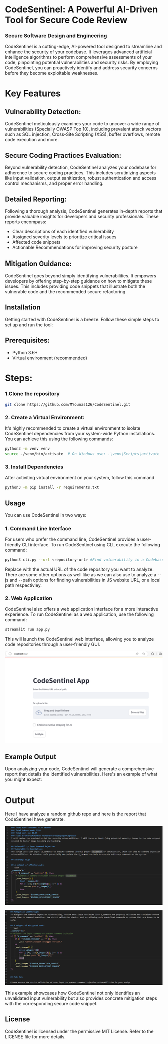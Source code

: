 # CodeSentinel: A Powerful AI-Driven Tool for Secure Code Review 
### Secure Software Design and Engineering 

CodeSentinel is a cutting-edge, AI-powered tool designed to streamline and enhance the security of your codebase. It leverages advanced artificial intelligence algorithms to perform comprehensive assessments of your code, pinpointing potential vulnerabilities and security risks. By employing CodeSentinel, you can proactively identify and address security concerns before they become exploitable weaknesses.

# Key Features

## Vulnerability Detection:

 CodeSentinel meticulously examines your code to uncover a wide range of vulnerabilities (Specially OWASP Top 10), including prevalent attack vectors such as SQL injection, Cross-Site Scripting (XSS), buffer overflows, remote code execution and more.

## Secure Coding Practices Evaluation: 

Beyond vulnerability detection, CodeSentinel analyzes your codebase for adherence to secure coding practices. This includes scrutinizing aspects like input validation, output sanitization, robust authentication and access control mechanisms, and proper error handling.

## Detailed Reporting: 

Following a thorough analysis, CodeSentinel generates in-depth reports that provide valuable insights for developers and security professionals. These reports encompass:
- Clear descriptions of each identified vulnerability
- Assigned severity levels to prioritize critical issues
- Affected code snippets
- Actionable Recommendations for improving security posture

## Mitigation Guidance: 

CodeSentinel goes beyond simply identifying vulnerabilities. It empowers developers by offering step-by-step guidance on how to mitigate these issues. This includes providing code snippets that illustrate both the vulnerable code and the recommended secure refactoring.

## Installation

Getting started with CodeSentinel is a breeze. Follow these simple steps to set up and run the tool:

## Prerequisites:

- Python 3.6+
- Virtual environment (recommended)

# Steps:

### 1.Clone the repository

```bash
git clone https://github.com/MYounas126/CodeSentinel.git
```
### 2. Create a Virtual Environment:
It's highly recommended to create a virtual environment to isolate CodeSentinel dependencies from your system-wide Python installations. You can achieve this using the following commands:

```bash
python3 -m venv venv
source ./venv/bin/activate  # On Windows use: .\venv\Scripts\activate 
```

### 3. Install Dependencies
After activiting virtual environment on your system, follow this command

```bash
python3 -m pip install -r requirements.txt
```

## Usage
You can use CodeSentinel in two ways:

### 1. Command Line Interface
For users who prefer the command line, CodeSentinel provides a user-friendly CLI interface. To run CodeSentinel using CLI, execute the following command:
```bash 
python3 cli.py --url <repository-url> #Find vulnerability in a Codebase of github repo
```
Replace <repository-url> with the actual URL of the code repository you want to analyze.
There are some other options as well like as we can also use to analyze a --js and --path options for finding vulnerabilities in JS website URL, or a local path respectivley.

### 2. Web Application
CodeSentinel also offers a web application interface for a more interactive experience. To run CodeSentinel as a web application, use the following command:
```bash
streamlit run app.py
```
This will launch the CodeSentinel web interface, allowing you to analyze code repositories through a user-friendly GUI.

![image](https://github.com/MYounas126/CodeSentinel/blob/main/Screenshot%202024-08-11%20130809.png)

## Example Output
Upon analyzing your code, CodeSentinel will generate a comprehensive report that details the identified vulnerabilities. Here's an example of what you might expect:

# Output
Here I have analyze a random github repo and here is the report that CodeSentinel have generate.

![image](https://github.com/MYounas126/CodeSentinel/blob/main/Screenshot%202024-08-11%20141130.png)

![image](https://github.com/MYounas126/CodeSentinel/blob/main/Screenshot%202024-08-11%20141151.png)

This example showcases how CodeSentinel not only identifies an unvalidated input vulnerability but also provides concrete mitigation steps with the corresponding secure code snippet.


## License
CodeSentinel is licensed under the permissive MIT License. Refer to the LICENSE file for more details.
